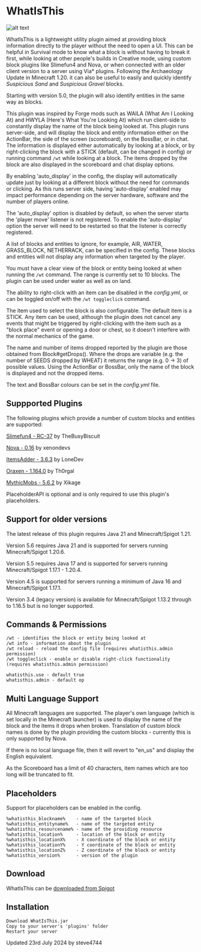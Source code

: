 # WhatIsThis

![alt text](https://user-images.githubusercontent.com/6975392/106388678-9858b180-63d7-11eb-9941-91aaa0ef6fc2.png "WhatIsThis by steve4744")

WhatIsThis is a lightweight utility plugin aimed at providing block information directly to the player without the need to open a UI. This can be helpful in Survival mode to know what a block is without having to break it first, while looking at other people's builds in Creative mode, using custom block plugins like Slimefun4 and Nova, or when connected with an older client version to a server using Via* plugins. Following the Archaeology Update in Minecraft 1.20. it can also be useful to easily and quickly identify  _Suspicious Sand_  and  _Suspicious Gravel_  blocks.

Starting with version 5.0, the plugin will also identify entities in the same way as blocks.

This plugin was inspired by Forge mods such as WAILA (What Am I Looking At) and HWYLA (Here's What You're Looking At) which run client-side to constantly display the name of the block being looked at. This plugin runs server-side, and will display the block and entity information either on the ActionBar, the side of the screen (scoreboard), on the BossBar, or in chat. The information is displayed either automatically by looking at a block, or by right-clicking the block with a STICK (default, can be changed in config) or running command `/wt` while looking at a block. The items dropped by the block are also displayed in the scoreboard and chat display options.

By enabling 'auto_display' in the config, the display will automatically update just by looking at a different block without the need for commands or clicking. As this runs server side, having 'auto-display' enabled may impact performance depending on the server hardware, software and the number of players online.

The 'auto_display' option is disabled by default, so when the server starts the 'player move' listener is not registered. To enable the 'auto-display' option the server will need to be restarted so that the listener is correctly registered.

A list of blocks and entities to ignore, for example, AIR, WATER, GRASS_BLOCK, NETHERRACK, can be specified in the config. These blocks and entities will not display any information when targeted by the player.

You must have a clear view of the block or entity being looked at when running the `/wt` command. The range is currently set to 10 blocks. The plugin can be used under water as well as on land.

The ability to right-click with an item can be disabled in the _config.yml_, or can be toggled on/off with the `/wt toggleclick` command.

The item used to select the block is also configurable. The default item is a STICK. Any item can be used, although the plugin does not cancel any events that might be triggered by right-clicking with the item such as a "block place" event or opening a door or chest, so it doesn't interfere with the normal mechanics of the game.

The name and number of items dropped reported by the plugin are those obtained from Block#getDrops(). Where the drops are variable (e.g. the number of SEEDS dropped by WHEAT) it returns the range (e.g. 0 -> 3) of possible values. Using the ActionBar or BossBar, only the name of the block is displayed and not the dropped items.

The text and BossBar colours can be set in the _config.yml_ file.


## Suppported Plugins

The following plugins which provide a number of custom blocks and entities are supported:

[Slimefun4 - RC-37](https://github.com/Slimefun/Slimefun4/ "Slimefun4") by TheBusyBiscuit

[Nova - 0.16](https://github.com/xenondevs/Nova/ "Nova") by xenondevs

[ItemsAdder - 3.6.3](https://www.spigotmc.org/resources/%E2%9C%85must-have%E2%9C%85-itemsadder%E2%9C%A8custom-items-huds-guis-mobs-3dmodels-emojis-blocks-wings-hats-liquids.73355/ "ItemsAdder") by LoneDev

[Oraxen - 1.164.0](https://github.com/oraxen/oraxen/ "Oraxen") by Th0rgal

[MythicMobs - 5.6.2](https://www.spigotmc.org/resources/mythicmobs-free-version.5702/ "MythicMobs") by Xikage

PlaceholderAPI is optional and is only required to use this plugin's placeholders.


## Support for older versions
The latest release of this plugin requires Java 21 and Minecraft/Spigot 1.21.

Version 5.6 requires Java 21 and is supported for servers running Minecraft/Spigot 1.20.6.

Version 5.5 requires Java 17 and is supported for servers running Minecraft/Spigot 1.17.1 - 1.20.4.

Version 4.5 is supported for servers running a minimum of Java 16 and Minecraft/Spigot 1.17.1.

Version 3.4 (legacy version) is available for Minecraft/Spigot 1.13.2 through to 1.16.5 but is no longer supported.


## Commands & Permissions
```
/wt - identifies the block or entity being looked at
/wt info - information about the plugin
/wt reload - reload the config file (requires whatisthis.admin permission)
/wt toggleclick - enable or disable right-click functionality (requires whatisthis.admin permission)
```
```
whatisthis.use - default true
whatisthis.admin - default op
```

## Multi Language Support
All Minecraft languages are supported. The player's own language (which is set locally in the Minecraft launcher) is used to display the name of the block and the items it drops when broken. Translation of custom block names is done by the plugin providing the custom blocks - currently this is only supported by Nova.

If there is no local language file, then it will revert to "en_us" and display the English equivalent.

As the Scoreboard has a limit of 40 characters, item names which are too long will be truncated to fit.


## Placeholders
Support for placeholders can be enabled in the config.

```
%whatisthis_blockname%    - name of the targeted block
%whatisthis_entityname%   - name of the targeted entity
%whatisthis_resourcename% - name of the providing resource
%whatisthis_location%     - location of the block or entity
%whatisthis_locationX%    - X coordinate of the block or entity
%whatisthis_locationY%    - Y coordinate of the block or entity
%whatisthis_locationZ%    - Z coordinate of the block or entity
%whatisthis_version%      - version of the plugin
```
    
## Download
WhatIsThis can be [downloaded from Spigot](https://www.spigotmc.org/resources/whatisthis-identify-the-block-you-are-looking-at.65050/ "WhatIsThis by steve4744")

## Installation

    Download WhatIsThis.jar
    Copy to your server's 'plugins' folder
    Restart your server



Updated 23rd July 2024 by steve4744
